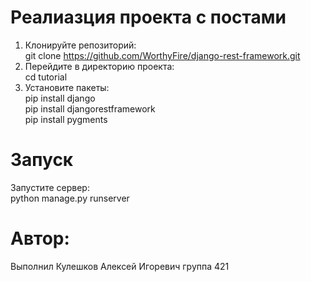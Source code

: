 # Реалиазция проекта с постами <br>
1. Клонируйте репозиторий: <br>
git clone https://github.com/WorthyFire/django-rest-framework.git <br>
2. Перейдите в директорию проекта: <br>
cd tutorial <br>
3. Установите пакеты: <br>
   pip install django <br>
   pip install djangorestframework <br>
   pip install pygments <br>
# Запуск <br>
Запустите сервер: <br>
python manage.py runserver <br>

# Автор: <br>
Выполнил Кулешков Алексей Игоревич группа 421

